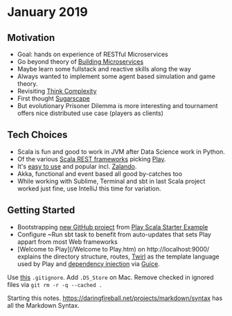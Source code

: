 # January 2019
 
## Motivation
* Goal: hands on experience of RESTful Microservices
* Go beyond theory of [Building Microservices](http://shop.oreilly.com/product/0636920033158.do)
* Maybe learn some fullstack and reactive skills along the way
* Always wanted to implement some agent based simulation and game theory.
* Revisiting [Think Complexity](http://greenteapress.com/complexity/) 
* First thought [Sugarscape](https://en.wikipedia.org/wiki/Sugarscape)
* But evolutionary Prisoner Dilemma is more interesting and tournament offers nice distributed use case (players as clients)

## Tech Choices

* Scala is fun and good to work in JVM after Data Science work in Python.
* Of the various [Scala REST frameworks][2] picking [Play].
* It's [easy to use][3] and popular incl. [Zalando](https://techradar.zalando.net/frameworks/play_scala.html).
* Akka, functional and event based all good by-catches too
* While working with Sublime, Terminal and sbt in last Scala project worked just fine, use IntelliJ this time for variation.


## Getting Started
* Bootstrapping [new GitHub project][github] from [Play Scala Starter Example][starter]
* Configure ~Run sbt task to benefit from auto-updates that sets Play appart from most Web frameworks
* [Welcome to Play](/Welcome to Play.htm) on http://localhost:9000/ explains the directory structure, routes, [Twirl](https://www.playframework.com/documentation/2.6.21/ScalaTemplates) as the template language used by Play and  [dependency injection](https://www.playframework.com/documentation/2.6.21/ScalaDependencyInjection) via [Guice](https://github.com/google/guice).

Use [this][1] `.gitignore`. Add `.DS_Store`  on Mac.
Remove checked in ignored files via `git rm -r -q --cached .`

Starting this notes. https://daringfireball.net/projects/markdown/syntax has all the Markdown Syntax.


[1]: https://github.com/playframework/playframework/blob/master/.gitignore
[2]: https://nordicapis.com/8-frameworks-to-build-a-web-api-in-scala/
[Play]: https://www.lightbend.com/play-framework
[3]: https://nordicapis.com/building-a-rest-api-in-java-scala-using-play-framework-2-part-1/
[starter]: https://developer.lightbend.com/start/?group=play&project=play-scala-starter-example
[github]: https://github.com/dpetz/prison-play/